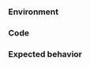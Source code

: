 
<!--
 The title muse be the one of following:
 
 1. [Bug] {{title}}
 2. [Feature] {{title}}
 3. [Proposal] {{title}}
 -->
 
### Environment

<!--
 browser's version (required)
 vsuite's version (required)
 system's version 
 node's version
 webpack's version
 -->

### Code

<!--
 Write your code as simple as you can.
 You also can add a link to Codepen, JSBin and so on.
 -->

### Expected behavior

<!--
 The expected behavior of above code.
 -->

<!--

### Current behavior

### Steps to reproduce

-->
